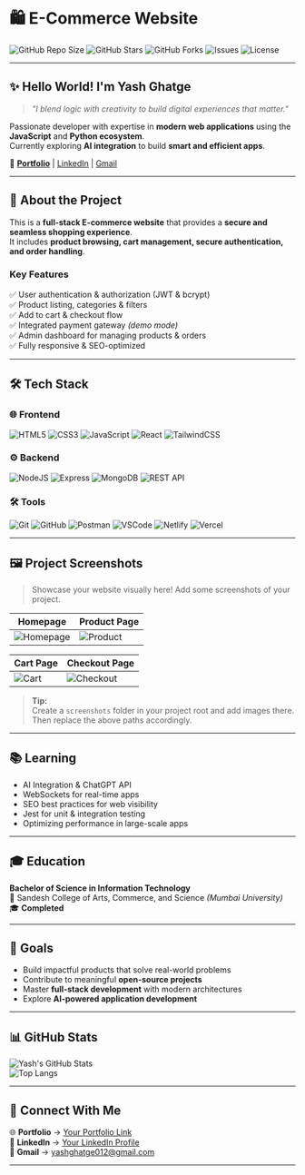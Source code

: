 # 🛍️ E-Commerce Website  

![GitHub Repo Size](https://img.shields.io/github/repo-size/Yash-Ghatge/shop_website?color=blue)
![GitHub Stars](https://img.shields.io/github/stars/Yash-Ghatge/shop_website?style=social)
![GitHub Forks](https://img.shields.io/github/forks/Yash-Ghatge/shop_website?style=social)
![Issues](https://img.shields.io/github/issues/Yash-Ghatge/shop_website)
![License](https://img.shields.io/github/license/Yash-Ghatge/shop_website?color=green)

---

## ✨ **Hello World! I'm Yash Ghatge**  
> _"I blend logic with creativity to build digital experiences that matter."_  

Passionate developer with expertise in **modern web applications** using the **JavaScript** and **Python ecosystem**.  
Currently exploring **AI integration** to build **smart and efficient apps**.  

🔗 **[Portfolio](https://my-portfolio-git-main-yash-ghatges-projects.vercel.app/)** | [LinkedIn](https://www.linkedin.com/in/yash-ghatge-4a44252a9/) | [Gmail](mailto:yashghatge012@gmail.com)

---

## 🚀 **About the Project**
This is a **full-stack E-commerce website** that provides a **secure and seamless shopping experience**.  
It includes **product browsing, cart management, secure authentication, and order handling**.  

### **Key Features**
✅ User authentication & authorization (JWT & bcrypt)  
✅ Product listing, categories & filters  
✅ Add to cart & checkout flow  
✅ Integrated payment gateway *(demo mode)*  
✅ Admin dashboard for managing products & orders  
✅ Fully responsive & SEO-optimized  

---

## 🛠 **Tech Stack**

### 🌐 **Frontend**
![HTML5](https://img.shields.io/badge/HTML5-E34F26?style=for-the-badge&logo=html5&logoColor=white)
![CSS3](https://img.shields.io/badge/CSS3-1572B6?style=for-the-badge&logo=css3&logoColor=white)
![JavaScript](https://img.shields.io/badge/JavaScript-F7DF1E?style=for-the-badge&logo=javascript&logoColor=black)
![React](https://img.shields.io/badge/React-20232A?style=for-the-badge&logo=react&logoColor=61DAFB)
![TailwindCSS](https://img.shields.io/badge/TailwindCSS-38B2AC?style=for-the-badge&logo=tailwind-css&logoColor=white)

### ⚙ **Backend**
![NodeJS](https://img.shields.io/badge/Node.js-339933?style=for-the-badge&logo=node.js&logoColor=white)
![Express](https://img.shields.io/badge/Express.js-000000?style=for-the-badge&logo=express&logoColor=white)
![MongoDB](https://img.shields.io/badge/MongoDB-4EA94B?style=for-the-badge&logo=mongodb&logoColor=white)
![REST API](https://img.shields.io/badge/REST-02569B?style=for-the-badge&logo=rest&logoColor=white)

### 🛠 **Tools**
![Git](https://img.shields.io/badge/Git-F05032?style=for-the-badge&logo=git&logoColor=white)
![GitHub](https://img.shields.io/badge/GitHub-181717?style=for-the-badge&logo=github&logoColor=white)
![Postman](https://img.shields.io/badge/Postman-FF6C37?style=for-the-badge&logo=postman&logoColor=white)
![VSCode](https://img.shields.io/badge/VS%20Code-007ACC?style=for-the-badge&logo=visualstudiocode&logoColor=white)
![Netlify](https://img.shields.io/badge/Netlify-00C7B7?style=for-the-badge&logo=netlify&logoColor=white)
![Vercel](https://img.shields.io/badge/Vercel-000000?style=for-the-badge&logo=vercel&logoColor=white)

---

## 🖼 **Project Screenshots**

> Showcase your website visually here! Add some screenshots of your project.

| **Homepage** | **Product Page** |
|-------------|------------------|
| ![Homepage](./client/src/assets/Homepage.png) | ![Product](./screenshots/product.png) |

| **Cart Page** | **Checkout Page** |
|--------------|-------------------|
| ![Cart](./screenshots/cart.png) | ![Checkout](./screenshots/checkout.png) |

> **Tip:**  
Create a `screenshots` folder in your project root and add images there.  
Then replace the above paths accordingly.

---

## 📚 **Learning**
- AI Integration & ChatGPT API  
- WebSockets for real-time apps  
- SEO best practices for web visibility  
- Jest for unit & integration testing  
- Optimizing performance in large-scale apps  

---

## 🎓 **Education**
**Bachelor of Science in Information Technology**  
📍 Sandesh College of Arts, Commerce, and Science *(Mumbai University)*  
🎓 **Completed**

---

## 🎯 **Goals**
- Build impactful products that solve real-world problems  
- Contribute to meaningful **open-source projects**  
- Master **full-stack development** with modern architectures  
- Explore **AI-powered application development**  

---

## 📊 **GitHub Stats**

![Yash's GitHub Stats](https://github-readme-stats.vercel.app/api?username=Yash-Ghatge&show_icons=true&theme=radical)  
![Top Langs](https://github-readme-stats.vercel.app/api/top-langs/?username=Yash-Ghatge&layout=compact&theme=radical)

---

## 🤝 **Connect With Me**
🌐 **Portfolio** → [Your Portfolio Link](#)  
💼 **LinkedIn** → [Your LinkedIn Profile](#)  
📧 **Gmail** → [yashghatge012@gmail.com](mailto:yashghatge012@gmail.com)

---
